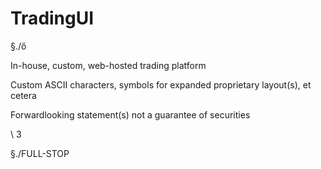 # TradingUI

§./ő

In-house, custom, web-hosted trading platform

Custom ASCII characters, symbols for expanded proprietary layout(s), et cetera

Forwardlooking statement(s) not a guarantee of securities


\ 3

§./FULL-STOP
